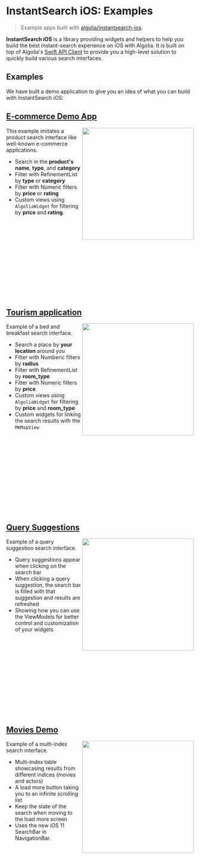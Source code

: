 # InstantSearch iOS: Examples
>Example apps built with [algolia/instantsearch-ios](https://github.com/algolia/instantsearch-ios).

**InstantSearch iOS** is a library providing widgets and helpers to help you build the best instant-search experience on iOS with Algolia. It is built on top of Algolia's [Swift API Client](https://github.com/algolia/algoliasearch-client-swift) to provide you a high-level solution to quickly build various search interfaces.

## Examples
We have built a demo application to give you an idea of what you can build with InstantSearch iOS:

## [E-commerce Demo App](https://github.com/algolia/instantsearch-ios-examples/tree/master/ecommerce%20Demo)
<img src="./docs/ecommerce.gif" align="right" width="300"/>

This example imitates a product search interface like well-known e-commerce applications.

- Search in the **product's name**, **type**, and **category**
- Filter with RefinementList by **type** or **category**
- Filter with Numeric filters by **price** or **rating**
- Custom views using `AlgoliaWidget` for filtering by **price** and **rating**.

<br />
<br />
<br />
<br />
<br />
<br />
<br />
<br />
<br />
<br />
<br />
<br />

## [Tourism application](https://github.com/algolia/instantsearch-ios-examples/tree/master/Icebnb)
<img src="./docs/icebnb.gif" align="right" width="300"/>

Example of a bed and breakfast search interface.

- Search a place by **your location** around you
- Filter with Numberic filters by **radius**
- Filter with RefinementList by **room_type**
- Filter with Numeric filters by **price**
- Custom views using `AlgoliaWidget` for filtering by **price** and **room_type**
- Custom widgets for linking the search results with the `MKMapView`

<br />
<br />
<br />
<br />
<br />
<br />
<br />
<br />
<br />
<br />
<br />
<br />

## [Query Suggestions](https://github.com/algolia/instantsearch-ios-examples/tree/master/Query%20Suggestions)
<img src="./docs/suggestion.gif" align="right" width="300"/>

Example of a query suggestion search interface.

- Query suggestions appear when clicking on the search bar
- When clicking a query suggestion, the search bar is filled with that suggestion and results are refreshed
- Showing how you can use the ViewModels for better control and customization of your widgets

<br />
<br />
<br />
<br />
<br />
<br />
<br />
<br />
<br />
<br />
<br />
<br />

## [Movies Demo](https://github.com/algolia/instantsearch-ios-examples/tree/master/Movies)
<img src="./docs/Movies.gif" align="right" width="300"/>

Example of a multi-index search interface.

- Multi-Index table showcasing results from different indices (movies and actors)
- A load more button taking you to an infinite scrolling list
- Keep the state of the search when moving to the load more screen
- Uses the new iOS 11 SearchBar in NavigationBar.